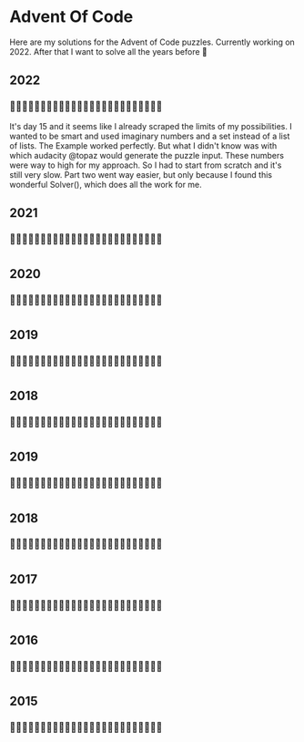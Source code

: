 # Advent Of Code

Here are my solutions for the Advent of Code puzzles.
Currently working on 2022. After that I want to solve all the years before 🤪


## 2022
### 🎄🎄🎄🎄🎄🎄🎄🎄🎄🎄🎄🎄🎄🎄🎄🌲🌲🌲🌲🌲🌲🌲🌲🌲🌲
It's day 15 and it seems like I already scraped the limits of my possibilities. I wanted to be smart and used imaginary numbers and a set instead of a list of lists. The Example worked perfectly. But what I didn't know was with which audacity @topaz would generate the puzzle input. These numbers were way to high for my approach. So I had to start from scratch and it's still very slow. Part two went way easier, but only because I found this wonderful Solver(), which does all the work for me.


## 2021
### 🌲🌲🌲🌲🌲🌲🌲🌲🌲🌲🌲🌲🌲🌲🌲🌲🌲🌲🌲🌲🌲🌲🌲🌲🌲
#


## 2020
### 🌲🌲🌲🌲🌲🌲🌲🌲🌲🌲🌲🌲🌲🌲🌲🌲🌲🌲🌲🌲🌲🌲🌲🌲🌲
#


## 2019
### 🌲🌲🌲🌲🌲🌲🌲🌲🌲🌲🌲🌲🌲🌲🌲🌲🌲🌲🌲🌲🌲🌲🌲🌲🌲
#


## 2018
### 🌲🌲🌲🌲🌲🌲🌲🌲🌲🌲🌲🌲🌲🌲🌲🌲🌲🌲🌲🌲🌲🌲🌲🌲🌲
#


## 2019
### 🌲🌲🌲🌲🌲🌲🌲🌲🌲🌲🌲🌲🌲🌲🌲🌲🌲🌲🌲🌲🌲🌲🌲🌲🌲
#


## 2018
### 🌲🌲🌲🌲🌲🌲🌲🌲🌲🌲🌲🌲🌲🌲🌲🌲🌲🌲🌲🌲🌲🌲🌲🌲🌲
#


## 2017
### 🌲🌲🌲🌲🌲🌲🌲🌲🌲🌲🌲🌲🌲🌲🌲🌲🌲🌲🌲🌲🌲🌲🌲🌲🌲
#


## 2016
### 🌲🌲🌲🌲🌲🌲🌲🌲🌲🌲🌲🌲🌲🌲🌲🌲🌲🌲🌲🌲🌲🌲🌲🌲🌲
#


## 2015
### 🌲🌲🌲🌲🌲🌲🌲🌲🌲🌲🌲🌲🌲🌲🌲🌲🌲🌲🌲🌲🌲🌲🌲🌲🌲
#


